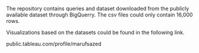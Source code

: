 The repository contains queries and dataset downloaded from the publicly available dataset through BigQuerry. The csv files could only contain 16,000 rows. 

Visualizations based on the datasets could be found in the following link.

public.tableau.com/profile/marufsazed
